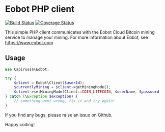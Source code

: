 Eobot PHP client
================

[![Build Status](https://travis-ci.org/rickdenhaan/eobot-php.png?branch=master)](https://travis-ci.org/rickdenhaan/eobot-php)
[![Coverage Status](https://coveralls.io/repos/rickdenhaan/eobot-php/badge.png?branch=master)](https://coveralls.io/r/rickdenhaan/eobot-php)

This simple PHP client communicates with the Eobot Cloud Bitcoin mining service to manage your mining. For more information about Eobot, see https://www.eobot.com


Usage
-----

```php
use Capirussa\Eobot;

try {
    $client = Eobot\Client($userId);
    $currentlyMining = $client->getMiningMode();
    $client->setMiningMode(Client::COIN_LITECOIN, $userName, $password);
} catch (\Exception $exception) {
    // something went wrong, fix it and try again!
}
```

If you find any bugs, please raise an issue on Github.

Happy coding!